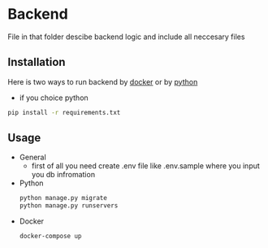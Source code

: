 # Backend

File in that folder descibe backend logic and include all neccesary files

## Installation

Here is two ways to run backend by [docker](https://www.docker.com/get-started/) or by [python](https://www.python.org/)

* if you choice python
```bash
pip install -r requirements.txt
```

## Usage
* General
  * first of all you need create .env file like .env.sample where you input you db infromation
* Python
    ```bash
    python manage.py migrate
    python manage.py runservers
    ```
* Docker
    ```bash
    docker-compose up
    ```
